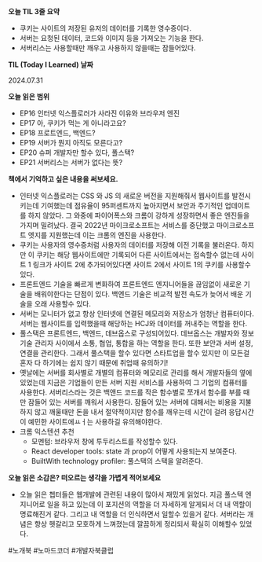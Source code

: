 **오늘 TIL 3줄 요약**

- 쿠키는 사이트의 저장된 유저의 데이터를 기록한 영수증이다.
- 서버는 요청된 데이터, 코드와 이미지 등을 가져오는 기능을 한다.
- 서버리스는 사용할때만 깨우고 사용하지 않을때는 잠들어있다.

**TIL (Today I Learned) 날짜**

2024.07.31

**오늘 읽은 범위**

- EP16 인터넷 익스플로러가 사라진 이유와 브라우저 엔진
- EP17 아, 쿠키가 먹는 게 아니라고요?
- EP18 프로트엔드, 백엔드?
- EP19 서버가 뭔지 아직도 모른다고?
- EP20 슈퍼 개발자만 할수 있다, 풀스택?
- EP21 서버리스는 서버가 없다는 뜻?

**책에서 기억하고 싶은 내용을 써보세요.**

- 인터넷 익스플로러는 CSS 와 JS 의 새로운 버전을 지원해줘서 웹사이트를 발전시키는데 기여했는데 점유율이 95퍼센트까지 높아지면서 보안과 주기적인 업데이트를 하지 않았다. 그 와중에 파이어폭스와 크롬이 강하게 성장하면서 좋은 엔진들을 가지며 밀려났다. 결국 2022년 마이크로소프트는 서비스를 중단했고 마이크로소프트 엣지를 지원했는데 이는 크롬의 엔진을 사용한다.
- 쿠키는 사용자의 영수증처럼 사용자의 데이터를 저장해 이전 기록을 불러온다. 하지만 이 쿠키는 해당 웹사이트에만 기록되어 다른 사이트에서는 접속할수 없는데 사이트 1 링크가 사이트 2에 추가되어있다면 사이트 2에서 사이트 1의 쿠키를 사용할수 있다.
- 프론트엔드 기술을 빠르게 변화하여 프론트엔드 엔지니어들을 끊임없이 새로운 기술을 배워야한다는 단점이 있다. 백엔드 기술은 비교적 발전 속도가 늦어서 배운 기술을 오래 사용할수 있다.
- 서버는 모니터가 없고 항상 인터넷에 연결된 메모리와 저장소가 엄청난 컴퓨터이다. 서버는 웹사이트를 입력했을때 해당하는 HCJ와 데이터를 꺼내주는 역할을 한다.
- 풀스택은 프론트엔드, 백엔드, 데브옵스로 구성되어있다. 데브옵스는 개발자와 정보 기술 관리자 사이에서 소통, 협업, 통합을 하는 역할을 한다. 또한 보안과 서버 설정, 연결을 관리한다. 그래서 풀스택을 할수 있다면 스타트업을 할수 있지만 이 모든걸 혼자 다 하기에는 쉽지 않기 때문에 취업때 유의하기!
- 옛날에는 서버를 회사별로 개별의 컴퓨터와 메모리로 관리를 해서 개발자들의 옆에 있었는데 지금은 기업들이 만든 서버 지원 서비스를 사용하여 그 기업의 컴퓨터를 사용한다. 서버리스라는 것은 백앤드 코드를 작은 함수별로 쪼개서 함수를 부를 때만 잠들어 있는 서버를 깨워서 사용한다. 잠들어 있는 서버에 대해서는 비용을 지불하지 않고 깨울때만 돈을 내서 절약적이지만 함수를 깨우는데 시간이 걸려 응답시간이 예민한 사이트에ㅛㅓ는 사용하길 유의해야한다.
- 크롬 익스텐션 추천
    - 모멘텀: 브라우저 창에 투두리스트를 작성할수 있다.
    - React developer tools: state 과 prop이 어떻게 사용되는지 보여준다.
    - BuiltWith technology profiler: 풀스택의 스택을 알려준다.

**오늘 읽은 소감은? 떠오르는 생각을 가볍게 적어보세요**

- 오늘 읽은 쳅터들은 웹개발에 관련된 내용이 많아서 재밌게 읽었다. 지금 풀스텍 엔지니어로 일을 하고 있는데 이 포지션의 역할을 더 자세하게 알게되서 더 내 역할이 명료해진거 같다. 그리고 내 역할을 더 인식하면서 일할수 있을거 같다. 서버라는 개념은 항상 헷갈리고 모호하게 느껴졌는데 깔끔하게 정리되서 확실히 이해할수 있었다.

#노개북 #노마드코더 #개발자북클럽
